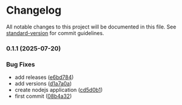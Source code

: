 # Changelog

All notable changes to this project will be documented in this file. See [standard-version](https://github.com/conventional-changelog/standard-version) for commit guidelines.

### 0.1.1 (2025-07-20)


### Bug Fixes

* add releases ([e6bd784](https://github.com/SaharshSS/ZephyrSim/commit/e6bd7848f08b842a3d1183011a02fa2ae7650d78))
* add versions ([d1a7a0a](https://github.com/SaharshSS/ZephyrSim/commit/d1a7a0a1606c5481d6c5058731d732989f57528c))
* create nodejs application ([cd5d0b1](https://github.com/SaharshSS/ZephyrSim/commit/cd5d0b1d2a46fe5fa20ad4268af446e92028749c))
* first commit ([08b4a32](https://github.com/SaharshSS/ZephyrSim/commit/08b4a322146cc717a4559c1a54ef1847e4d89148))
